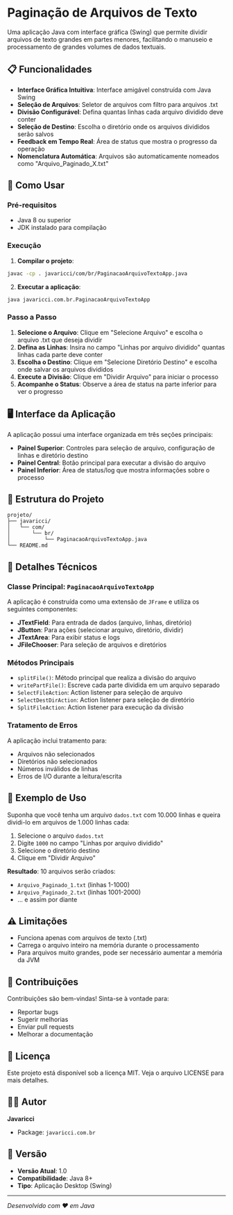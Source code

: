 # Paginação de Arquivos de Texto

Uma aplicação Java com interface gráfica (Swing) que permite dividir arquivos de texto grandes em partes menores, facilitando o manuseio e processamento de
grandes volumes de dados textuais.

## 📋 Funcionalidades

- **Interface Gráfica Intuitiva**: Interface amigável construída com Java Swing
- **Seleção de Arquivos**: Seletor de arquivos com filtro para arquivos .txt
- **Divisão Configurável**: Defina quantas linhas cada arquivo dividido deve conter
- **Seleção de Destino**: Escolha o diretório onde os arquivos divididos serão salvos
- **Feedback em Tempo Real**: Área de status que mostra o progresso da operação
- **Nomenclatura Automática**: Arquivos são automaticamente nomeados como "Arquivo_Paginado_X.txt"

## 🚀 Como Usar

### Pré-requisitos

- Java 8 ou superior
- JDK instalado para compilação

### Execução

1. **Compilar o projeto**:
```bash
javac -cp . javaricci/com/br/PaginacaoArquivoTextoApp.java
```

2. **Executar a aplicação**:
```bash
java javaricci.com.br.PaginacaoArquivoTextoApp
```

### Passo a Passo

1. **Selecione o Arquivo**: Clique em "Selecione Arquivo" e escolha o arquivo .txt que deseja dividir
2. **Defina as Linhas**: Insira no campo "Linhas por arquivo dividido" quantas linhas cada parte deve conter
3. **Escolha o Destino**: Clique em "Selecione Diretório Destino" e escolha onde salvar os arquivos divididos
4. **Execute a Divisão**: Clique em "Dividir Arquivo" para iniciar o processo
5. **Acompanhe o Status**: Observe a área de status na parte inferior para ver o progresso

## 🖥️ Interface da Aplicação

A aplicação possui uma interface organizada em três seções principais:

- **Painel Superior**: Controles para seleção de arquivo, configuração de linhas e diretório destino
- **Painel Central**: Botão principal para executar a divisão do arquivo
- **Painel Inferior**: Área de status/log que mostra informações sobre o processo

## 📁 Estrutura do Projeto

```
projeto/
├── javaricci/
│   └── com/
│       └── br/
│           └── PaginacaoArquivoTextoApp.java
└── README.md
```

## 🔧 Detalhes Técnicos

### Classe Principal: `PaginacaoArquivoTextoApp`

A aplicação é construída como uma extensão de `JFrame` e utiliza os seguintes componentes:

- **JTextField**: Para entrada de dados (arquivo, linhas, diretório)
- **JButton**: Para ações (selecionar arquivo, diretório, dividir)
- **JTextArea**: Para exibir status e logs
- **JFileChooser**: Para seleção de arquivos e diretórios

### Métodos Principais

- `splitFile()`: Método principal que realiza a divisão do arquivo
- `writePartFile()`: Escreve cada parte dividida em um arquivo separado
- `SelectFileAction`: Action listener para seleção de arquivo
- `SelectDestDirAction`: Action listener para seleção de diretório
- `SplitFileAction`: Action listener para execução da divisão

### Tratamento de Erros

A aplicação inclui tratamento para:
- Arquivos não selecionados
- Diretórios não selecionados
- Números inválidos de linhas
- Erros de I/O durante a leitura/escrita

## 📝 Exemplo de Uso

Suponha que você tenha um arquivo `dados.txt` com 10.000 linhas e queira dividi-lo em arquivos de 1.000 linhas cada:

1. Selecione o arquivo `dados.txt`
2. Digite `1000` no campo "Linhas por arquivo dividido"
3. Selecione o diretório destino
4. Clique em "Dividir Arquivo"

**Resultado**: 10 arquivos serão criados:
- `Arquivo_Paginado_1.txt` (linhas 1-1000)
- `Arquivo_Paginado_2.txt` (linhas 1001-2000)
- ... e assim por diante

## ⚠️ Limitações

- Funciona apenas com arquivos de texto (.txt)
- Carrega o arquivo inteiro na memória durante o processamento
- Para arquivos muito grandes, pode ser necessário aumentar a memória da JVM

## 🤝 Contribuições

Contribuições são bem-vindas! Sinta-se à vontade para:

- Reportar bugs
- Sugerir melhorias
- Enviar pull requests
- Melhorar a documentação

## 📄 Licença

Este projeto está disponível sob a licença MIT. Veja o arquivo LICENSE para mais detalhes.

## 👨‍💻 Autor

**Javaricci**
- Package: `javaricci.com.br`

## 🔄 Versão

- **Versão Atual**: 1.0
- **Compatibilidade**: Java 8+
- **Tipo**: Aplicação Desktop (Swing)

---

*Desenvolvido com ❤️ em Java*
